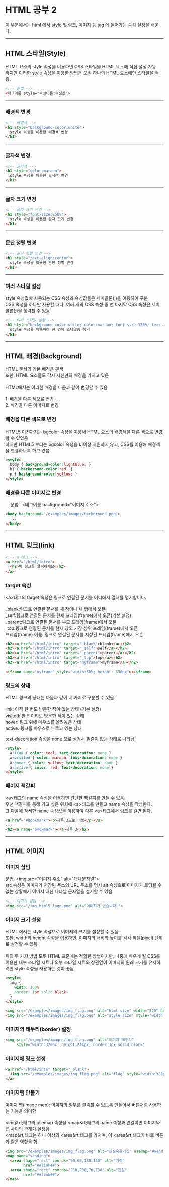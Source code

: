 <h1>HTML 공부 2</h1>

<p> 이 부분에서는 html 에서 style 및 링크, 이미지 등 tag 에 들어가는 속성 설정을 배운다.<p>
  
<hr>
<h2>HTML 스타일(Style)</h2>
<p>HTML 요소의 style 속성을 이용하면 CSS 스타일을 HTML 요소에 직접 설정 가능.<br>
  하지만 이러한 style 속성을 이용한 방법은 오직 하나의 HTML 요소에만 스타일을 적용.</p>

```html
<!-- 문법 -->
<태그이름 style="속성이름:속성값">
```

<hr>
<h3>배경색 변경</h3>

```html
<!-- 배경색 -->
<h1 style="background-color:white">
  style 속성을 이용한 배경색 변경
</h1>
```

<hr>
<h3>글자색 변경</h3>

```html
<!-- 글자색 -->
<h1 style="color:maroon">
  style 속성을 이용한 글자색 변경
</h1>
```

<hr>
<h3>글자 크기 변경</h3>

```html
<!-- 글자 크기 변경 -->
<h1 style="font-size:250%">
  style 속성을 이용한 글자 크기 변경
</h1>
```

<hr>
<h3>문단 정렬 변경</h3>

```html
<!-- 문단 정렬 변경 -->
<h1 style="text-align:center">
  style 속성을 이용한 문단 정렬 변경
</h1>
```

<hr>
<h3>여러 스타일 설정</h3>
<p>         style 속성값에 사용되는 CSS 속성과 속성값들은 세미콜론(;)을 이용하여 구분 <br>
        CSS 속성을 하나만 사용할 때나, 여러 개의 CSS 속성 중 맨 마지막 CSS 속성은 세미콜론(;)을 생략할 수 있음</p>

```html
<!-- 여러 스타일 설정 -->
<h1 style="background-color:white; color:maroon; font-size:150%; text-align:center">
  style 속성을 이용하여 한 번에 스타일링 하기
</h1>
```

<hr>
<h2>HTML 배경(Background)</h2>
<p>
  HTML 문서의 기본 배경은 흰색<br>
  또한, HTML 요소들도 각자 자신만의 배경을 가지고 있음<br>
  <br>
  HTML에서는 이러한 배경을 다음과 같이 변경할 수 있음
  <br>
  <br>
  1. 배경을 다른 색으로 변경<br>
  2. 배경을 다른 이미지로 변경
</p>

<h3> 배경을 다른 색으로 변경</h3>
<p> HTML5 이전까지는 bgcolor 속성을 이용해 HTML 요소의 배경색을 다른 색으로 변경할 수 있었음<br>
  하지만 HTML5 부터는 bgcolor 속성을 더이상 지원하지 않고, CSS를 이용해 배경색을 변경하도록 하고 있음</p>
  
```html
<style>
  body { background-color:lightblue; }
  h1 { background-color:red; }
  p { background-color:yellow; }
</style>
```

<h3> 배경을 다른 이미지로 변경</h3>
<p>
&nbsp;&nbsp;&nbsp;&nbsp;문법
&nbsp;&nbsp;<태그이름 background="이미지 주소">
</p>
  
```html
<body background="/examples/images/background.png">
  ...
</body>
```

<hr>
<h2> HTML 링크(link)</h2>

```html
<!-- a 태그 -->
<a href="/html/intro">
  <h2>이 링크를 클릭하세요</h2>
</a>
```

<h3> target 속성</h3>
<p>&lt;a&gt;태그의 target 속성은 링크로 연결된 문서를 어디에서 열지를 명시합니다.<br>
<br>
_blank:링크로 연결된 문서를 새 창이나 새 탭에서 오픈<br>
_self:링크로 연결된 문서를 현재 프레임(frame)에서 오픈(기본 설정)<br>
_parent:링크로 연결된 문서를 부모 프레임(frame)에서 오픈<br>
_top:링크로 연결된 문서를 현재 창의 가장 상위 프레임(frame)에서 오픈<br>
프레임(frame) 이름: 링크로 연결된 문서를 지정된 프레임(frame)에서 오픈</p>

```html
<h2><a href="/html/intro" target="_blank">blank</a></h2>
<h2><a href="/html/intro" target="_self">self</a></h2>
<h2><a href="/html/intro" target="_parent">parent</a></h2>
<h2><a href="/html/intro" target="_top">top</a></h2>
<h2><a href="/html/intro" target="myframe">myframe</a></h2>

<iframe name="myframe" style="width:50%; height: 330px"></iframe>
```

<h3> 링크의 상태 </h3>
<p> HTML 링크의 상태는 다음과 같이 네 가지로 구분할 수 있음<br><br>
  link: 아직 한 번도 방문한 적이 없는 상태 (기본 설정)<br>
  visited: 한 번이라도 방문한 적이 있는 상태<br>
  hover: 링크 위에 마우스를 올려놓은 상태<br>
  active: 링크를 마우스로 누르고 있는 상태<br>
  
  text-decoration 속성을 none 으로 설정시 밑줄이 없는 상태로 나타남
</p>

```html
<style>
  a:link { color: teal; text-decoration: none }
  a:visited { color: maroon; text-decoration: none }
  a:hover { color: yellow; text-decoration: none }
  a:active { color: red; text-decoration: none }
</style>
```

<h3> 페이지 책갈피 </h3>
<p> &lt;a&gt;태그의 name 속성을 이용하면 간단한 책갈피를 만들 수 있음.<br>
  우선 책갈피를 통해 가고 싶은 위치에 &lt;a&gt;태그를 만들고 name 속성을 작성한다.<br>
  그 다음에 작서한 name 속성값을 이용하여 다른 &lt;a&gt;태그에서 링크를 걸면 된다.
</p>

```html
<a href="#bookmark"><p>제목 3으로 이동</p></a>
...
<h2><a name="bookmark"></a>제목 3</h2>
```

<hr>
<h2>HTML 이미지</h2>

<h3>이미지 삽입</h3>
<p> 
  문법&nbsp;&nbsp;&lt;img src="이미지 주소" alt="대체문자열"&gt;<br>
  src 속성은 이미지가 저장된 주소의 URL 주소를 명시
  alt 속성으로 이미지가 로딩될 수 없는 상황에서 이미지 대신 나타날 문자열을 설저할 수 있음
</p>

```html
<!-- 이미지 삽입 -->
<img src="/img_html5_logo.png" alt="이미지가 없습니다.">
```

<h3>이미지 크기 설정</h3>
<p>
  HTML 에서는 style 속성으로 이미지의 크기를 설정할 수 있음<br>
  또한, width와 height 속성을 이용하면, 이미지의 너비와 높이를 각각 픽셀(pixel) 단위로 설정할 수 있음<br><br>
  위의 두 가지 방법 모두 HTML 표준에는 적합한 방법이지만, 나중에 배우게 될 CSS를 이용한 내부 스타일 시트나 외부 스타일 시트와 상관없이 이미지의 원래 크기를 유지하려면 style 속성을 사용하는 것이 좋음
</p>

```html
<style>
  img {
    width: 100%
    border: 1px solid black;
  }
</style>

<img src="/examples/images/img_flag.png" alt="html size" width="320" height="214">
<img src="/examples/images/img_flag.png" alt="style size" style="width:320px; height:214px">
```

<h3>이미지의 테두리(border) 설정</h3>

```html
<img src="/examples/images/img_flag.png" alt="이미지 테두리" 
     style="width:320px; height:214px; border:3px solid black"
```

<h3>이미지에 링크 설정</h3>

```html
<a href="/html/into" target="_blank">
  <img src="/examples/images/img_flag.png" alt="flag" style="width:320px; height:214:px">
</a>
```

<h3>이미지맵 만들기</h3>
<p>이미지 맵(image map): 이미지의 일부를 클릭할 수 있도록 만들어서 버튼처럼 사용하는 기능을 의미함<br><br>
  &lt;img&rt;태그의 usemap 속성을 &lt;map&rt;태그의 name 속성과 연결하면 이미지와 맵 사이의 관계가 설정됨<br>
  &lt;map&rt;태그는 하나 이상의 &lt;area&rt;태그를 가지며, 이 &lt;area&rt;태그가 바로 버튼과 같은 역할을 함</p>
  
```html
<img src="/examples/images/img_flag.png" alt="진실혹은거짓" usemap="#vending" style="width:320px; height:240px" />
<map name="vending">
  <area shape="rect" coords="90,60,180,130" alt="거짓"
        href="##link##">
  <area shape="rect" coords="210,200,70,130" alt="진실"
        href="##link##">
</map>
```

